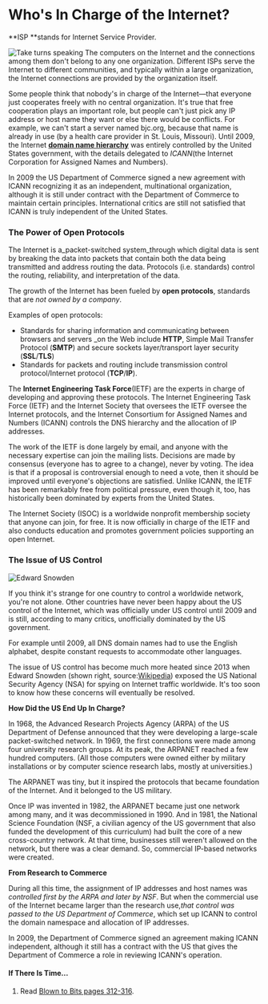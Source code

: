 # Who's In Charge of the Internet?

**ISP **stands for Internet Service Provider.

![](https://bjc.edc.org/bjc-r/img/icons/take-turns-speaking-mini.gif "Take turns speaking") The computers on the Internet and the connections among them don't belong to any one organization. Different ISPs serve the Internet to different communities, and typically within a large organization, the Internet connections are provided by the organization itself.

Some people think that nobody's in charge of the Internet—that everyone just cooperates freely with no central organization. It's true that free cooperation plays an important role, but people can't just pick any IP address or host name they want or else there would be conflicts. For example, we can't start a server named bjc.org, because that name is already in use \(by a health care provider in St. Louis, Missouri\). Until 2009, the Internet [**domain name hierarchy**](https://bjc.edc.org/bjc-r/cur/programming/4-internet/1-reliable-communication/3-address-hierarchy.html?topic=nyc_bjc%2F4-internet.topic&course=bjc4nyc.html&novideo&noassignment) was entirely controlled by the United States government, with the details delegated to _ICANN_\(the Internet Corporation for Assigned Names and Numbers\).

In 2009 the US Department of Commerce signed a new agreement with ICANN recognizing it as an independent, multinational organization, although it is still under contract with the Department of Commerce to maintain certain principles. International critics are still not satisfied that ICANN is truly independent of the United States.

### The Power of Open Protocols

The Internet is a\_packet-switched system\_through which digital data is sent by breaking the data into packets that contain both the data being transmitted and address routing the data. Protocols \(i.e. standards\) control the routing, reliability, and interpretation of the data.

The growth of the Internet has been fueled by **open protocols**, standards that are _not owned by a company_.

Examples of open protocols:

* Standards for sharing information and communicating between browsers and servers \_on the Web include **HTTP**, Simple Mail Transfer Protocol \(**SMTP**\) and secure sockets layer/transport layer security \(**SSL**/**TLS**\)
* Standards for packets and routing include transmission control protocol/Internet protocol \(**TCP**/**IP**\).

The **Internet Engineering Task Force**\(IETF\) are the experts in charge of developing and approving these protocols. The Internet Engineering Task Force \(IETF\) and the Internet Society that oversees the IETF oversee the Internet protocols, and the Internet Consortium for Assigned Names and Numbers \(ICANN\) controls the DNS hierarchy and the allocation of IP addresses.

The work of the IETF is done largely by email, and anyone with the necessary expertise can join the mailing lists. Decisions are made by consensus \(everyone has to agree to a change\), never by voting. The idea is that if a proposal is controversial enough to need a vote, then it should be improved until everyone's objections are satisfied. Unlike ICANN, the IETF has been remarkably free from political pressure, even though it, too, has historically been dominated by experts from the United States.

The Internet Society \(ISOC\) is a worldwide nonprofit membership society that anyone can join, for free. It is now officially in charge of the IETF and also conducts education and promotes government policies supporting an open Internet.

### The Issue of US Control

![](https://bjc.edc.org/bjc-r/img/4-internet/snowden.png "Edward Snowden")

If you think it's strange for one country to control a worldwide network, you're not alone. Other countries have never been happy about the US control of the Internet, which was officially under US control until 2009 and is still, according to many critics, unofficially dominated by the US government.

For example until 2009, all DNS domain names had to use the English alphabet, despite constant requests to accommodate other languages.

The issue of US control has become much more heated since 2013 when Edward Snowden \(shown right, source:[Wikipedia](https://en.wikipedia.org/wiki/Edward_Snowden)\) exposed the US National Security Agency \(NSA\) for spying on Internet traffic worldwide. It's too soon to know how these concerns will eventually be resolved.

**How Did the US End Up In Charge?**

In 1968, the Advanced Research Projects Agency \(ARPA\) of the US Department of Defense announced that they were developing a large-scale packet-switched network. In 1969, the first connections were made among four university research groups. At its peak, the ARPANET reached a few hundred computers. \(All those computers were owned either by military installations or by computer science research labs, mostly at universities.\)

The ARPANET was tiny, but it inspired the protocols that became foundation of the Internet. And it belonged to the US military.

Once IP was invented in 1982, the ARPANET became just one network among many, and it was decommissioned in 1990. And in 1981, the National Science Foundation \(NSF, a civilian agency of the US government that also funded the development of this curriculum\) had built the core of a new cross-country network. At that time, businesses still weren't allowed on the network, but there was a clear demand. So, commercial IP-based networks were created.

**From Research to Commerce**

During all this time, the assignment of IP addresses and host names was _controlled first by the ARPA and later by NSF_. But when the commercial use of the Internet became larger than the research use,_that control was passed to the US Department of Commerce_, which set up ICANN to control the domain namespace and allocation of IP addresses.

In 2009, the Department of Commerce signed an agreement making ICANN independent, although it still has a contract with the US that gives the Department of Commerce a role in reviewing ICANN's operation.

#### If There Is Time...

1. Read [Blown to Bits pages 312-316](http://www.bitsbook.com/wp-content/uploads/2008/12/B2B_3.pdf#page=330).



